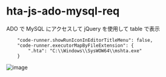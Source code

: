 # hta-js-ado-mysql-req
ADO で MySQL にアクセスして jQuery を使用して table で表示
```
    "code-runner.showRunIconInEditorTitleMenu": false,
    "code-runner.executorMapByFileExtension": {
        ".hta": "C:\\Windows\\SysWOW64\\mshta.exe"
    }
```
![image](https://user-images.githubusercontent.com/1501327/129882474-b73d17f3-260b-4e53-b537-80db3ad0f2ce.png)

